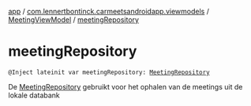 [app](../../index.md) / [com.lennertbontinck.carmeetsandroidapp.viewmodels](../index.md) / [MeetingViewModel](index.md) / [meetingRepository](./meeting-repository.md)

# meetingRepository

`@Inject lateinit var meetingRepository: `[`MeetingRepository`](../../com.lennertbontinck.carmeetsandroidapp.roomdatabase/-meeting-repository/index.md)

De [MeetingRepository](../../com.lennertbontinck.carmeetsandroidapp.roomdatabase/-meeting-repository/index.md) gebruikt voor het ophalen van de meetings uit de lokale databank

